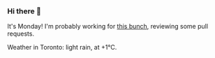 ### Hi there :wave:

It's Monday! I'm probably working for [this bunch](https://github.com/kohofinancial), reviewing some pull requests.

Weather in Toronto: light rain, at +1°C.
